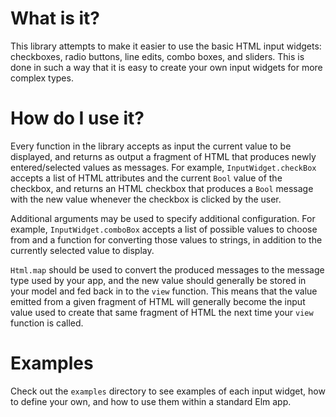 # What is it?

This library attempts to make it easier to use the basic HTML input widgets:
checkboxes, radio buttons, line edits, combo boxes, and sliders. This is done in
such a way that it is easy to create your own input widgets for more complex
types.

# How do I use it?

Every function in the library accepts as input the current value to be
displayed, and returns as output a fragment of HTML that produces newly
entered/selected values as messages. For example, `InputWidget.checkBox` accepts
a list of HTML attributes and the current `Bool` value of the checkbox, and
returns an HTML checkbox that produces a `Bool` message with the new value
whenever the checkbox is clicked by the user.

Additional arguments may be used to specify additional configuration. For
example, `InputWidget.comboBox` accepts a list of possible values to choose from
and a function for converting those values to strings, in addition to the
currently selected value to display.

`Html.map` should be used to convert the produced messages to the message type
used by your app, and the new value should generally be stored in your model and
fed back in to the `view` function. This means that the value emitted from a
given fragment of HTML will generally become the input value used to create that
same fragment of HTML the next time your `view` function is called.

# Examples

Check out the `examples` directory to see examples of each input widget, how to
define your own, and how to use them within a standard Elm app.
